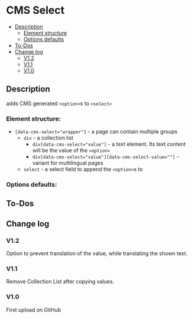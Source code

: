 # CMS Select
- [Description](#description)
    - [Element structure](#element-structure)
    - [Options defaults](#options-defaults)
- [To-Dos](#to-dos)
- [Change log](#change-log)
    - [V1.2](#v12)
    - [V1.1](#v11)
    - [V1.0](#v10)

## Description
adds CMS generated `<option>`s to `<select>`
### Element structure:
- `[data-cms-select="wrapper"]` - a page can contain multiple groups
    - `div` - a collection list
        - `div[data-cms-select="value"]` - a text element. Its text content will be the value of the `<option>`
        - `div[data-cms-select="value"][data-cms-select-value=""]` - variant for multilingual pages
    - `select` - a select field to append the `<option>`s to
### Options defaults:

## To-Dos

## Change log
### V1.2
Option to prevent translation of the value, while translating the shown text.
### V1.1
Remove Collection List after copying values.
### V1.0
First upload on GitHub